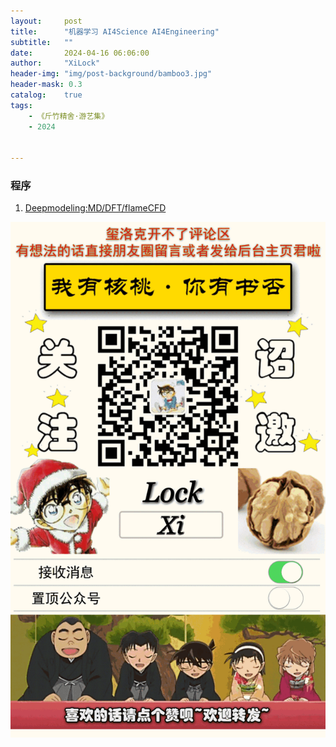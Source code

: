 ```yaml
---
layout:     post
title:      "机器学习 AI4Science AI4Engineering"
subtitle:   ""
date:       2024-04-16 06:06:00
author:     "XiLock"
header-img: "img/post-background/bamboo3.jpg"
header-mask: 0.3
catalog:    true
tags:
    - 《斤竹精舍·游艺集》
    - 2024


---
```


### 程序
1. [Deepmodeling:MD/DFT/flameCFD](https://deepmodeling.com/projects/20)




![](/img/wc-tail.GIF)
